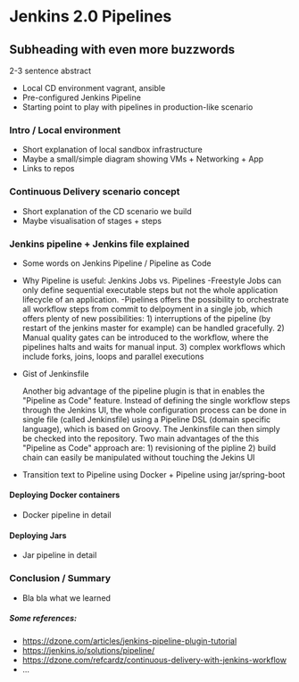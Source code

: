 # Jenkins 2.0 Pipelines 
## Subheading with even more buzzwords
 
2-3 sentence abstract
* Local CD environment vagrant, ansible
* Pre-configured Jenkins Pipeline
* Starting point to play with pipelines in production-like scenario

### Intro / Local environment
* Short explanation of local sandbox infrastructure
* Maybe a small/simple diagram showing VMs + Networking + App
* Links to repos 

### Continuous Delivery scenario concept 
* Short explanation of the CD scenario we build
* Maybe visualisation of stages + steps 

### Jenkins pipeline + Jenkins file explained
* Some words on Jenkins Pipeline / Pipeline as Code

- Why Pipeline is useful: Jenkins Jobs vs. Pipelines
    -Freestyle Jobs can only define sequential executable steps but not the whole application lifecycle of an application.
    -Pipelines offers the possibility to orchestrate all workflow steps from commit to delpoyment in a single job, which
     offers plenty of new possibilities:
        1) interruptions of the pipeline (by restart of the jenkins master for example) can be handled gracefully.
        2) Manual quality gates can be introduced to the workflow, where the pipelines halts and waits for manual input.
        3) complex workflows which include forks, joins, loops and parallel executions

* Gist of Jenkinsfile

    Another big advantage of the pipeline plugin is that in enables the "Pipeline as Code" feature. Instead of defining the
    single workflow steps through the Jenkins UI, the whole configuration process can be done in single file (called Jenkinsfile)
    using a Pipeline DSL (domain specific language), which is based on Groovy. The Jenkinsfile can then simply be checked
    into the repository. Two main advantages of the this "Pipeline as Code" approach are:
        1) revisioning of the pipline
        2) build chain can easily be manipulated without touching the Jekins UI

* Transition text to Pipeline using Docker + Pipeline using jar/spring-boot





#### Deploying Docker containers
* Docker pipeline in detail

#### Deploying Jars
* Jar pipeline in detail 

### Conclusion / Summary
* Bla bla what we learned 



##### Some references:
* https://dzone.com/articles/jenkins-pipeline-plugin-tutorial
* https://jenkins.io/solutions/pipeline/
* https://dzone.com/refcardz/continuous-delivery-with-jenkins-workflow
* ...
